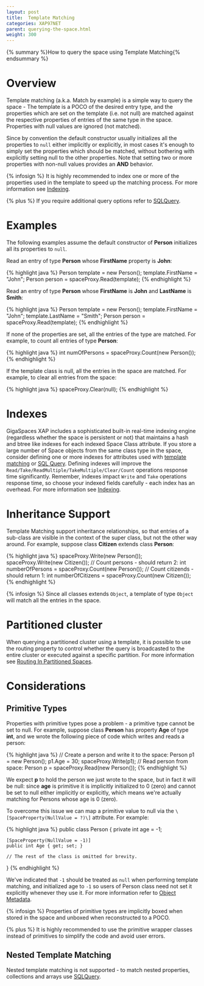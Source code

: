 ```yaml
---
layout: post
title:  Template Matching
categories: XAP97NET
parent: querying-the-space.html
weight: 300
---
```


{% summary %}How to query the space using Template Matching{% endsummary %}

# Overview

Template matching (a.k.a. Match by example) is a simple way to query the space - The template is a POCO of the desired entry type, and the properties which are set on the template (i.e. not null) are matched against the respective properties of entries of the same type in the space. Properties with null values are ignored (not matched).

Since by convention the default constructor usually initializes all the properties to `null` either implicitly or explicitly, in most cases it's enough to simply set the properties which should be matched, without bothering with explicitly setting null to the other properties. Note that setting two or more properties with non-null values provides an **AND** behavior.

{% infosign %} It is highly recommended to index one or more of the properties used in the template to speed up the matching process. For more information see [Indexing](./indexing.html).

{% plus %} If you require additional query options refer to [SQLQuery](./sqlquery.html).

# Examples

The following examples assume the default constructor of **Person** initializes all its properties to `null`.

Read an entry of type **Person** whose **FirstName** property is **John**:

{% highlight java %}
Person template = new Person();
template.FirstName = "John";
Person person = spaceProxy.Read(template);
{% endhighlight %}

Read an entry of type **Person** whose **FirstName** is **John** and **LastName** is **Smith**:

{% highlight java %}
Person template = new Person();
template.FirstName = "John";
template.LastName = "Smith";
Person person = spaceProxy.Read(template);
{% endhighlight %}

If none of the properties are set, all the entries of the type are matched. For example, to count all entries of type **Person**:

{% highlight java %}
int numOfPersons = spaceProxy.Count(new Person());
{% endhighlight %}

If the template class is null, all the entries in the space are matched. For example, to clear all entries from the space:

{% highlight java %}
spaceProxy.Clear(null);
{% endhighlight %}

# Indexes

GigaSpaces XAP includes a sophisticated built-in real-time indexing engine (regardless whether the space is persistent or not) that maintains a hash and btree like indexes for each indexed Space Class attribute. If you store a large number of Space objects from the same class type in the space, consider defining one or more indexes for attributes used with [template matching](./template-matching.html) or [SQL Query](./sqlquery.html). Defining indexes will improve the `Read/Take/ReadMultiple/TakeMultiple/Clear/Count` operations response time significantly. Remember, indexes impact `Write` and `Take` operations response time, so choose your indexed fields carefully - each index has an overhead. For more information see [Indexing](./indexing.html).

# Inheritance Support

Template Matching support inheritance relationships, so that entries of a sub-class are visible in the context of the super class, but not the other way around.
For example, suppose class **Citizen** extends class **Person**:

{% highlight java %}
spaceProxy.Write(new Person());
spaceProxy.Write(new Citizen());
// Count persons - should return 2:
int numberOfPersons = spaceProxy.Count(new Person());
// Count citizends - should return 1:
int numberOfCitizens = spaceProxy.Count(new Citizen());
{% endhighlight %}

{% infosign %} Since all classes extends `Object`, a template of type `Object` will match all the entries in the space.

# Partitioned cluster

When querying a partitioned cluster using a template, it is possible to use the routing property to control whether the query is broadcasted to the entire cluster or executed against a specific partition.
For more information see [Routing In Partitioned Spaces](./routing-in-partitioned-spaces.html).

# Considerations

## Primitive Types

Properties with primitive types pose a problem - a primitive type cannot be set to null. For example, suppose class **Person** has property **Age** of type **int**, and we wrote the following piece of code which writes and reads a person:

{% highlight java %}
// Create a person and write it to the space:
Person p1 = new Person();
p1.Age = 30;
spaceProxy.Write(p1);
// Read person from space:
Person p = spaceProxy.Read(new Person());
{% endhighlight %}

We expect **p** to hold the person we just wrote to the space, but in fact it will be null: since **age** is primitive it is implicitly initialized to 0 (zero) and cannot be set to null either implicitly or explicitly, which means we're actually matching for Persons whose age is 0 (zero).

To overcome this issue we can map a primitive value to null via the `\[SpaceProperty(NullValue = ?)\]` attribute. For example:

{% highlight java %}
public class Person
{
    private int age = -1;

    [SpaceProperty(NullValue = -1)]
    public int Age { get; set; }

    // The rest of the class is omitted for brevity.
}
{% endhighlight %}

We've indicated that `-1` should be treated as `null` when performing template matching, and initialized age to `-1` so users of Person class need not set it explicitly whenever they use it. For more information refer to [Object Metadata](./object-metadata.html).

{% infosign %} Properties of primitive types are implicitly boxed when stored in the space and unboxed when reconstructed to a POCO.

{% plus %} It is highly recommended to use the  primitive wrapper classes instead of primitives to simplify the code and avoid user errors.

## Nested Template Matching

Nested template matching is not supported - to match nested properties, collections and arrays use [SQLQuery](./sqlquery.html).
